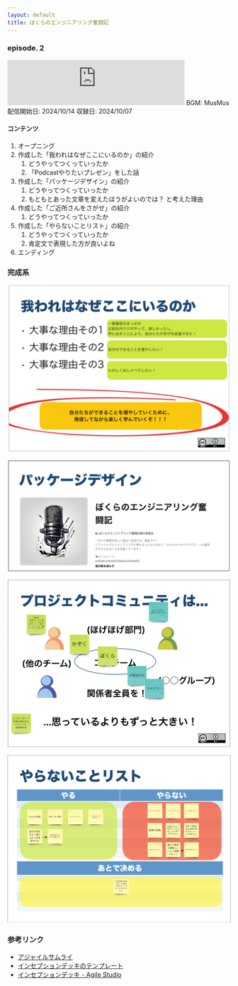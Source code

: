 ```yaml
---
layout: default
title: ぼくらのエンジニアリング奮闘記
---
```


### episode. 2
<iframe src="https://podcasters.spotify.com/pod/show/572ili2aiig/episodes/ep-e2pl4ak" height="102px" width="400px" frameborder="0" scrolling="no"></iframe>
BGM: MusMus  
配信開始日: 2024/10/14  
収録日: 2024/10/07

#### コンテンツ
1. オープニング
2. 作成した「我われはなぜここにいるのか」の紹介
   1. どうやってつくっていったか
   2. 「Podcastやりたいプレゼン」をした話
3. 作成した「パッケージデザイン」の紹介
   1. どうやってつくっていったか
   2. もともとあった文章を変えたほうがよいのでは？ と考えた理由
4. 作成した「ご近所さんをさがせ」の紹介
   1. どうやってつくっていったか
5. 作成した「やらないことリスト」の紹介
   1. どうやってつくっていったか
   2. 肯定文で表現した方が良いよね
6. エンディング

### 完成系

![完成系](./fixed_why_are_we_here.png)

![完成系](./fixed_package_design.png)

![完成系](./fixed_meet_your_neighbors.png)

![完成系](./fixed_create_a_NOT_list.png)

### 参考リンク
- [アジャイルサムライ](https://shop.ohmsha.co.jp/shopdetail/000000001901/)
- [インセプションデッキのテンプレート](https://github.com/agile-samurai-ja/support)
- [インセプションデッキ - Agile Studio](https://www.agile-studio.jp/post/apm-inception-deck)
